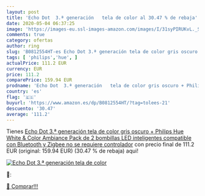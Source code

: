 ```yaml
---
layout: post
title: 'Echo Dot  3.ª generación   tela de color al 30.47 % de rebaja'
date: 2020-05-04 06:37:25
image: 'https://images-eu.ssl-images-amazon.com/images/I/31syPIRUKvL._SL200_.jpg'
comments: true
category: ofertas
author: ring
slug: 'B0812554HT-es Echo Dot 3.ª generación tela de color gris oscuro +...'
tags: [ 'philips','hue', ]
actualPrice: 111.2 EUR
currency: EUR
price: 111.2
comparePrice: 159.94 EUR
prodname: 'Echo Dot  3.ª generación   tela de color gris oscuro + Philips Hue White & Color Ambiance Pack de 2 bombillas LED inteligentes  compatible con Bluetooth y Zigbee  no se requiere controlador'
country: 'es'
flag: '🇪🇸'
buyurl: 'https://www.amazon.es/dp/B0812554HT/?tag=tolees-21'
descuento: '30.47'
average: '111.2'
---
```


Tienes [Echo Dot  3.ª generación   tela de color gris oscuro + Philips Hue White & Color Ambiance Pack de 2 bombillas LED inteligentes  compatible con Bluetooth y Zigbee  no se requiere controlador](https://www.amazon.es/dp/B0812554HT/?tag=tolees-21) con precio final de  111.2 EUR (original: 159.94 EUR) (30.47 %  de rebaja) aqui!

[![Echo Dot  3.ª generación   tela de color](https://images-eu.ssl-images-amazon.com/images/I/31syPIRUKvL._SL200_.jpg)](https://www.amazon.es/dp/B0812554HT/?tag=tolees-21)

🔎:


[🛒 Comprar!!!](https://www.amazon.es/dp/B0812554HT/?tag=tolees-21)
